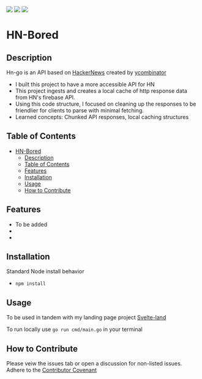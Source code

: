 [![](https://img.shields.io/github/issues/dissurender/hn-go)](https://github.com/Dissurender/hn-go/issues) [![](https://img.shields.io/github/license/dissurender/hn-go)](https://github.com/Dissurender/hn-go/blob/main/LICENSE) ![](https://img.shields.io/github/languages/top/dissurender/hn-go)

# HN-Bored

## Description

Hn-go is an API based on [HackerNews](https://news.ycombinator.com) created by [ycombinator](https://www.ycombinator.com)

- I built this project to have a more accessible API for HN
- This project ingests and creates a local cache of http response data from HN's firebase API.
- Using this code structure, I focused on cleaning up the responses to be friendlier for clients to parse with minimal fetching.
- Learned concepts: Chunked API responses, local caching structures

## Table of Contents

- [HN-Bored](#hn-bored)
  - [Description](#description)
  - [Table of Contents](#table-of-contents)
  - [Features](#features)
  - [Installation](#installation)
  - [Usage](#usage)
  - [How to Contribute](#how-to-contribute)

## Features

- To be added
-
-

## Installation

Standard Node install behavior

- `npm install`

## Usage

To be used in tandem with my landing page project [Svelte-land](https://github.com/Dissurender/svelte-land)

To run locally use `go run cmd/main.go` in your terminal

## How to Contribute

Please veiw the issues tab or open a discussion for non-listed issues.
Adhere to the [Contributor Covenant](https://www.contributor-covenant.org/)
